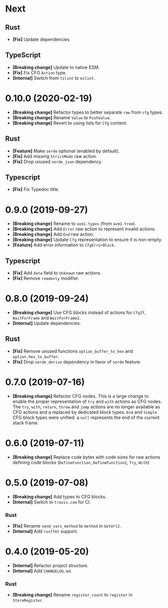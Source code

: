 # Next

## Rust

- **[Fix]** Update dependencies

## TypeScript

- **[Breaking change]** Update to native ESM.
- **[Fix]** Fix CFG `Action` type.
- **[Internal]** Switch from `tslint` to `eslint`.

# 0.10.0 (2020-02-19)

- **[Breaking change]** Refactor types to better separate `raw` from `cfg` types.
- **[Breaking change]** Rename `Value` to `PushValue`.
- **[Breaking change]** Revert to using lists for `Cfg` content.

## Rust

- **[Feature]** Make `serde` optional (enabled by default).
- **[Fix]** Add missing `StrictMode` raw action.
- **[Fix]** Drop unused `serde_json` dependency.

## Typescript

- **[Fix]** Fix Typedoc title.

# 0.9.0 (2019-09-27)

- **[Breaking change]** Rename to `avm1-types` (from `avm1-tree`).
- **[Breaking change]** Add `Error` raw action to represent invalid actions.
- **[Breaking change]** Add `End` raw action.
- **[Breaking change]** Update `Cfg` representation to ensure it is non-empty.
- **[Feature]** Add error information to `CfgErrorBlock`.

## Typescript

- **[Fix]** Add `data` field to `Unknown` raw actions.
- **[Fix]** Remove `readonly` modifier.

# 0.8.0 (2019-09-24)

- **[Breaking change]** Use CFG blocks instead of actions for `CfgIf`, `WaitForFrame` and `WaitForFrame2`.
- **[Internal]** Update dependencies.

## Rust

- **[Fix]** Remove unused functions `option_buffer_to_hex` and `option_hex_to_buffer`.
- **[Fix]** Drop `serde_derive` dependency in favor of `serde` feature.

# 0.7.0 (2019-07-16)

- **[Breaking change]** Refactor CFG nodes. This is a large change to enable the proper representation of `try` and `with` actions as CFG nodes. The `try`, `with`, `return`, `throw` and `jump` actions are no longer available as CFG actions and a replaced by dedicated block types. `End` and `Simple` CFG block types were unified: a `null` represents the end of the current stack frame.

# 0.6.0 (2019-07-11)

- **[Breaking change]** Replace code bytes with code sizes for raw actions defining code blocks (`DefineFunction`, `DefineFunction2`, `Try`, `With`)

# 0.5.0 (2019-07-08)

- **[Breaking change]** Add types to CFG blocks.
- **[Internal]** Switch to `travis.com` for CI.

### Rust

- **[Fix]** Rename `send_vars_method` to `method` in `GetUrl2`.
- **[Internal]** Add `rustfmt` support.

# 0.4.0 (2019-05-20)

- **[Internal]** Refactor project structure.
- **[Internal]** Add `CHANGELOG.md`.

### Rust

- **[Breaking change]** Rename `register_count` to `register` in `StoreRegister`.

